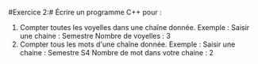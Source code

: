 #Exercice 2:#
Écrire un programme C++ pour :
1. Compter toutes les voyelles dans une chaîne donnée.
Exemple :
Saisir une chaine : Semestre
Nombre de voyelles : 3
2. Compter tous les mots d'une chaîne donnée.
Exemple :
Saisir une chaine : Semestre S4
Nombre de mot dans votre chaine : 2